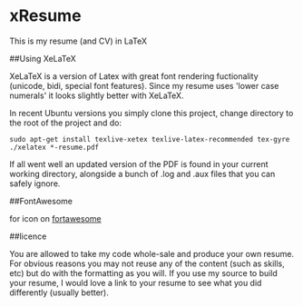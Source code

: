 # xResume
This is my resume (and CV) in LaTeX


##Using XeLaTeX

XeLaTeX is a version of Latex with great font rendering fuctionality (unicode, bidi, special font features). Since my resume uses 'lower case numerals' it looks slightly better with XeLaTeX.

In recent Ubuntu versions you simply clone this project, change directory to the root of the project and do:

    sudo apt-get install texlive-xetex texlive-latex-recommended tex-gyre
    ./xelatex *-resume.pdf
If all went well an updated version of the PDF is found in your current working directory, alongside a bunch of .log and .aux files that you can safely ignore.

##FontAwesome

for icon on [fortawesome](http://fortawesome.github.io/Font-Awesome/icons/)

##licence

You are allowed to take my code whole-sale and produce your own resume. For obvious reasons you may not reuse any of the content (such as skills, etc) but do with the formatting as you will. If you use my source to build your resume, I would love a link to your resume to see what you did differently (usually better).


